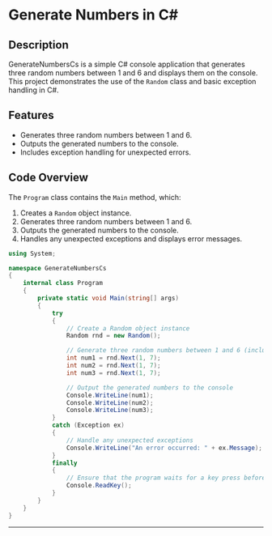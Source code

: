 # Generate Numbers in C#

## Description
GenerateNumbersCs is a simple C# console application that generates three random numbers between 1 and 6 and displays them on the console. This project demonstrates the use of the `Random` class and basic exception handling in C#.

## Features
- Generates three random numbers between 1 and 6.
- Outputs the generated numbers to the console.
- Includes exception handling for unexpected errors.

## Code Overview
The `Program` class contains the `Main` method, which:
1. Creates a `Random` object instance.
2. Generates three random numbers between 1 and 6.
3. Outputs the generated numbers to the console.
4. Handles any unexpected exceptions and displays error messages.

```csharp
using System;

namespace GenerateNumbersCs
{
    internal class Program
    {
        private static void Main(string[] args)
        {
            try
            {
                // Create a Random object instance
                Random rnd = new Random();

                // Generate three random numbers between 1 and 6 (inclusive)
                int num1 = rnd.Next(1, 7);
                int num2 = rnd.Next(1, 7);
                int num3 = rnd.Next(1, 7);

                // Output the generated numbers to the console
                Console.WriteLine(num1);
                Console.WriteLine(num2);
                Console.WriteLine(num3);
            }
            catch (Exception ex)
            {
                // Handle any unexpected exceptions
                Console.WriteLine("An error occurred: " + ex.Message);
            }
            finally
            {
                // Ensure that the program waits for a key press before exiting
                Console.ReadKey();
            }
        }
    }
}
```

---
